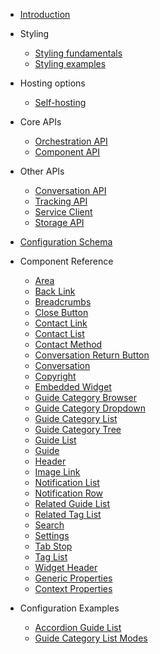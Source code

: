 - [Introduction](/)

- Styling

  - [Styling fundamentals](styling/css.md)
  - [Styling examples](styling/examples.md)


- Hosting options

  - [Self-hosting](hosting.md)

- Core APIs

  - [Orchestration API](orchestration.md)
  - [Component API](component.md)

- Other APIs

  - [Conversation API](api/@humany/widget-conversation/readme.md)
  - [Tracking API](api/@humany/widget-tracking/readme.md)
  - [Service Client](api/@humany/serviceclient/readme.md)
  - [Storage API](api/@humany/widget-services/storage.md)

- [Configuration Schema](configuration-schema.md)

- Component Reference
  - [Area](component-reference/area.md)
  - [Back Link](component-reference/back-link.md)
  - [Breadcrumbs](component-reference/breadcrumbs.md)
  - [Close Button](component-reference/close-button.md)
  - [Contact Link](component-reference/contact-link.md)
  - [Contact List](component-reference/contact-list.md)
  - [Contact Method](component-reference/contact-method.md)
  - [Conversation Return Button](component-reference/conversation-return-button.md)
  - [Conversation](component-reference/conversation.md)
  - [Copyright](component-reference/copyright.md)
  - [Embedded Widget](component-reference/embedded-widget.md)
  - [Guide Category Browser](component-reference/guide-category-browser.md)
  - [Guide Category Dropdown](component-reference/guide-category-dropdown.md)
  - [Guide Category List](component-reference/guide-category-list.md)
  - [Guide Category Tree](component-reference/guide-category-tree.md)
  - [Guide List](component-reference/guide-list.md)
  - [Guide](component-reference/guide.md)
  - [Header](component-reference/header.md)
  - [Image Link](component-reference/image-link.md)
  - [Notification List](component-reference/notification-list.md)
  - [Notification Row](component-reference/notification-row.md)
  - [Related Guide List](component-reference/related-guide-list.md)
  - [Related Tag List](component-reference/related-tag-list.md)
  - [Search](component-reference/search.md)
  - [Settings](component-reference/settings.md)
  - [Tab Stop](component-reference/tab-stop.md)
  - [Tag List](component-reference/tag-list.md)
  - [Widget Header](component-reference/widget-header.md)
  - [Generic Properties](component-reference/generic-properties.md)
  - [Context Properties](component-reference/context-properties.md)

- Configuration Examples
  - [Accordion Guide List](configuration-examples/accordion.md)
  - [Guide Category List Modes](configuration-examples/guide-category-list.md)
